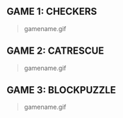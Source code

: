 ## GAME 1: CHECKERS 
> gamename.gif
## GAME 2: CATRESCUE
> gamename.gif
## GAME 3: BLOCKPUZZLE
> gamename.gif